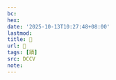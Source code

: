 ```yaml
---
bc:
hex:
date: '2025-10-13T10:27:48+08:00'
lastmod:
title: 􃚠
url: 􃚠
tags: [蹟]
src: DCCV
note:
---
```

